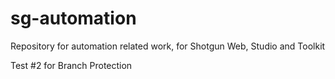 # sg-automation
Repository for automation related work, for Shotgun Web, Studio and Toolkit

Test #2 for Branch Protection

